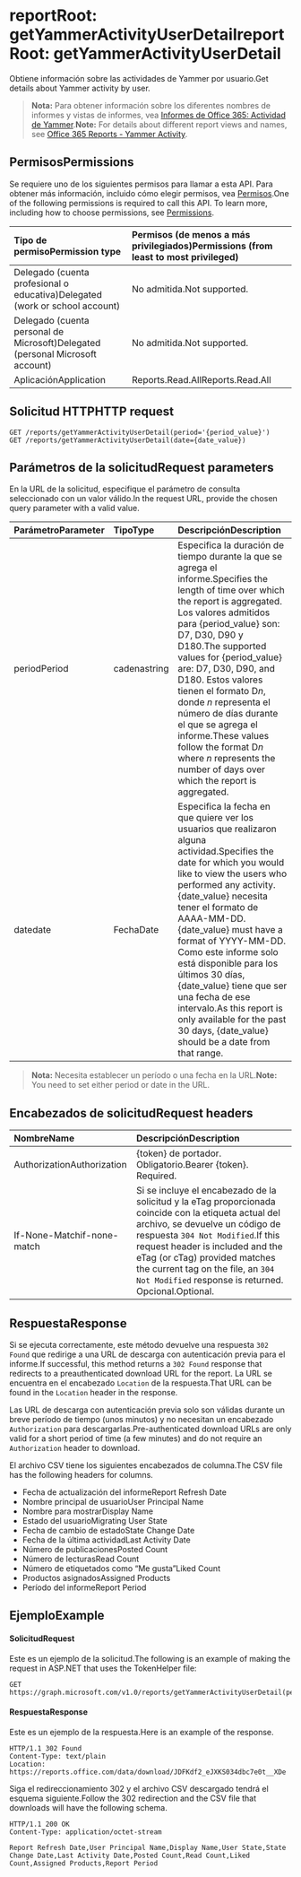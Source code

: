 # <a name="reportroot-getyammeractivityuserdetail"></a><span data-ttu-id="cf832-101">reportRoot: getYammerActivityUserDetail</span><span class="sxs-lookup"><span data-stu-id="cf832-101">reportRoot: getYammerActivityUserDetail</span></span>

<span data-ttu-id="cf832-102">Obtiene información sobre las actividades de Yammer por usuario.</span><span class="sxs-lookup"><span data-stu-id="cf832-102">Get details about Yammer activity by user.</span></span>

> <span data-ttu-id="cf832-103">**Nota:** Para obtener información sobre los diferentes nombres de informes y vistas de informes, vea [Informes de Office 365: Actividad de Yammer]((https://support.office.com/client/Yammer-activity-c7c9f938-5b8e-4d52-b1a2-c7c32cb2312a)).</span><span class="sxs-lookup"><span data-stu-id="cf832-103">**Note:** For details about different report views and names, see [Office 365 Reports - Yammer Activity]((https://support.office.com/client/Yammer-activity-c7c9f938-5b8e-4d52-b1a2-c7c32cb2312a)).</span></span>

## <a name="permissions"></a><span data-ttu-id="cf832-104">Permisos</span><span class="sxs-lookup"><span data-stu-id="cf832-104">Permissions</span></span>

<span data-ttu-id="cf832-p101">Se requiere uno de los siguientes permisos para llamar a esta API. Para obtener más información, incluido cómo elegir permisos, vea [Permisos](../../../concepts/permissions_reference.md).</span><span class="sxs-lookup"><span data-stu-id="cf832-p101">One of the following permissions is required to call this API. To learn more, including how to choose permissions, see [Permissions](../../../concepts/permissions_reference.md).</span></span>

| <span data-ttu-id="cf832-107">Tipo de permiso</span><span class="sxs-lookup"><span data-stu-id="cf832-107">Permission type</span></span>                        | <span data-ttu-id="cf832-108">Permisos (de menos a más privilegiados)</span><span class="sxs-lookup"><span data-stu-id="cf832-108">Permissions (from least to most privileged)</span></span> |
| :------------------------------------- | :--------------------------------------- |
| <span data-ttu-id="cf832-109">Delegado (cuenta profesional o educativa)</span><span class="sxs-lookup"><span data-stu-id="cf832-109">Delegated (work or school account)</span></span>     | <span data-ttu-id="cf832-110">No admitida.</span><span class="sxs-lookup"><span data-stu-id="cf832-110">Not supported.</span></span>                           |
| <span data-ttu-id="cf832-111">Delegado (cuenta personal de Microsoft)</span><span class="sxs-lookup"><span data-stu-id="cf832-111">Delegated (personal Microsoft account)</span></span> | <span data-ttu-id="cf832-112">No admitida.</span><span class="sxs-lookup"><span data-stu-id="cf832-112">Not supported.</span></span>                           |
| <span data-ttu-id="cf832-113">Aplicación</span><span class="sxs-lookup"><span data-stu-id="cf832-113">Application</span></span>                            | <span data-ttu-id="cf832-114">Reports.Read.All</span><span class="sxs-lookup"><span data-stu-id="cf832-114">Reports.Read.All</span></span>                         |

## <a name="http-request"></a><span data-ttu-id="cf832-115">Solicitud HTTP</span><span class="sxs-lookup"><span data-stu-id="cf832-115">HTTP request</span></span>

<!-- { "blockType": "ignored" } --> 

```http
GET /reports/getYammerActivityUserDetail(period='{period_value}')
GET /reports/getYammerActivityUserDetail(date={date_value})
```

## <a name="request-parameters"></a><span data-ttu-id="cf832-116">Parámetros de la solicitud</span><span class="sxs-lookup"><span data-stu-id="cf832-116">Request parameters</span></span>

<span data-ttu-id="cf832-117">En la URL de la solicitud, especifique el parámetro de consulta seleccionado con un valor válido.</span><span class="sxs-lookup"><span data-stu-id="cf832-117">In the request URL, provide the chosen query parameter with a valid value.</span></span>

| <span data-ttu-id="cf832-118">Parámetro</span><span class="sxs-lookup"><span data-stu-id="cf832-118">Parameter</span></span> | <span data-ttu-id="cf832-119">Tipo</span><span class="sxs-lookup"><span data-stu-id="cf832-119">Type</span></span>   | <span data-ttu-id="cf832-120">Descripción</span><span class="sxs-lookup"><span data-stu-id="cf832-120">Description</span></span>                              |
| :-------- | :----- | :--------------------------------------- |
| <span data-ttu-id="cf832-121">period</span><span class="sxs-lookup"><span data-stu-id="cf832-121">Period</span></span>    | <span data-ttu-id="cf832-122">cadena</span><span class="sxs-lookup"><span data-stu-id="cf832-122">string</span></span> | <span data-ttu-id="cf832-123">Especifica la duración de tiempo durante la que se agrega el informe.</span><span class="sxs-lookup"><span data-stu-id="cf832-123">Specifies the length of time over which the report is aggregated.</span></span> <span data-ttu-id="cf832-124">Los valores admitidos para {period_value} son: D7, D30, D90 y D180.</span><span class="sxs-lookup"><span data-stu-id="cf832-124">The supported values for {period_value} are: D7, D30, D90, and D180.</span></span> <span data-ttu-id="cf832-125">Estos valores tienen el formato D*n*, donde *n* representa el número de días durante el que se agrega el informe.</span><span class="sxs-lookup"><span data-stu-id="cf832-125">These values follow the format D*n* where *n* represents the number of days over which the report is aggregated.</span></span> |
| <span data-ttu-id="cf832-126">date</span><span class="sxs-lookup"><span data-stu-id="cf832-126">date</span></span>      | <span data-ttu-id="cf832-127">Fecha</span><span class="sxs-lookup"><span data-stu-id="cf832-127">Date</span></span>   | <span data-ttu-id="cf832-128">Especifica la fecha en que quiere ver los usuarios que realizaron alguna actividad.</span><span class="sxs-lookup"><span data-stu-id="cf832-128">Specifies the date for which you would like to view the users who performed any activity.</span></span> <span data-ttu-id="cf832-129">{date_value} necesita tener el formato de AAAA-MM-DD.</span><span class="sxs-lookup"><span data-stu-id="cf832-129">{date_value} must have a format of YYYY-MM-DD.</span></span> <span data-ttu-id="cf832-130">Como este informe solo está disponible para los últimos 30 días, {date_value} tiene que ser una fecha de ese intervalo.</span><span class="sxs-lookup"><span data-stu-id="cf832-130">As this report is only available for the past 30 days, {date_value} should be a date from that range.</span></span> |

> <span data-ttu-id="cf832-131">**Nota:** Necesita establecer un período o una fecha en la URL.</span><span class="sxs-lookup"><span data-stu-id="cf832-131">**Note:** You need to set either period or date in the URL.</span></span>

## <a name="request-headers"></a><span data-ttu-id="cf832-132">Encabezados de solicitud</span><span class="sxs-lookup"><span data-stu-id="cf832-132">Request headers</span></span>

| <span data-ttu-id="cf832-133">Nombre</span><span class="sxs-lookup"><span data-stu-id="cf832-133">Name</span></span>          | <span data-ttu-id="cf832-134">Descripción</span><span class="sxs-lookup"><span data-stu-id="cf832-134">Description</span></span>               |
| :------------ | :------------------------ |
| <span data-ttu-id="cf832-135">Authorization</span><span class="sxs-lookup"><span data-stu-id="cf832-135">Authorization</span></span> | <span data-ttu-id="cf832-p104">{token} de portador. Obligatorio.</span><span class="sxs-lookup"><span data-stu-id="cf832-p104">Bearer {token}. Required.</span></span> |
| <span data-ttu-id="cf832-138">If-None-Match</span><span class="sxs-lookup"><span data-stu-id="cf832-138">if-none-match</span></span> | <span data-ttu-id="cf832-139">Si se incluye el encabezado de la solicitud y la eTag proporcionada coincide con la etiqueta actual del archivo, se devuelve un código de respuesta `304 Not Modified`.</span><span class="sxs-lookup"><span data-stu-id="cf832-139">If this request header is included and the eTag (or cTag) provided matches the current tag on the file, an `304 Not Modified` response is returned.</span></span> <span data-ttu-id="cf832-140">Opcional.</span><span class="sxs-lookup"><span data-stu-id="cf832-140">Optional.</span></span> |

## <a name="response"></a><span data-ttu-id="cf832-141">Respuesta</span><span class="sxs-lookup"><span data-stu-id="cf832-141">Response</span></span>

<span data-ttu-id="cf832-142">Si se ejecuta correctamente, este método devuelve una respuesta `302 Found` que redirige a una URL de descarga con autenticación previa para el informe.</span><span class="sxs-lookup"><span data-stu-id="cf832-142">If successful, this method returns a `302 Found` response that redirects to a preauthenticated download URL for the report.</span></span> <span data-ttu-id="cf832-143">La URL se encuentra en el encabezado `Location` de la respuesta.</span><span class="sxs-lookup"><span data-stu-id="cf832-143">That URL can be found in the `Location` header in the response.</span></span>

<span data-ttu-id="cf832-144">Las URL de descarga con autenticación previa solo son válidas durante un breve período de tiempo (unos minutos) y no necesitan un encabezado `Authorization` para descargarlas.</span><span class="sxs-lookup"><span data-stu-id="cf832-144">Pre-authenticated download URLs are only valid for a short period of time (a few minutes) and do not require an `Authorization` header to download.</span></span>

<span data-ttu-id="cf832-145">El archivo CSV tiene los siguientes encabezados de columna.</span><span class="sxs-lookup"><span data-stu-id="cf832-145">The CSV file has the following headers for columns.</span></span>

- <span data-ttu-id="cf832-146">Fecha de actualización del informe</span><span class="sxs-lookup"><span data-stu-id="cf832-146">Report Refresh Date</span></span>
- <span data-ttu-id="cf832-147">Nombre principal de usuario</span><span class="sxs-lookup"><span data-stu-id="cf832-147">User Principal Name</span></span>
- <span data-ttu-id="cf832-148">Nombre para mostrar</span><span class="sxs-lookup"><span data-stu-id="cf832-148">Display Name</span></span>
- <span data-ttu-id="cf832-149">Estado del usuario</span><span class="sxs-lookup"><span data-stu-id="cf832-149">Migrating User State</span></span>
- <span data-ttu-id="cf832-150">Fecha de cambio de estado</span><span class="sxs-lookup"><span data-stu-id="cf832-150">State Change Date</span></span>
- <span data-ttu-id="cf832-151">Fecha de la última actividad</span><span class="sxs-lookup"><span data-stu-id="cf832-151">Last Activity Date</span></span>
- <span data-ttu-id="cf832-152">Número de publicaciones</span><span class="sxs-lookup"><span data-stu-id="cf832-152">Posted Count</span></span>
- <span data-ttu-id="cf832-153">Número de lecturas</span><span class="sxs-lookup"><span data-stu-id="cf832-153">Read Count</span></span>
- <span data-ttu-id="cf832-154">Número de etiquetados como “Me gusta”</span><span class="sxs-lookup"><span data-stu-id="cf832-154">Liked Count</span></span>
- <span data-ttu-id="cf832-155">Productos asignados</span><span class="sxs-lookup"><span data-stu-id="cf832-155">Assigned Products</span></span>
- <span data-ttu-id="cf832-156">Período del informe</span><span class="sxs-lookup"><span data-stu-id="cf832-156">Report Period</span></span>

## <a name="example"></a><span data-ttu-id="cf832-157">Ejemplo</span><span class="sxs-lookup"><span data-stu-id="cf832-157">Example</span></span>

#### <a name="request"></a><span data-ttu-id="cf832-158">Solicitud</span><span class="sxs-lookup"><span data-stu-id="cf832-158">Request</span></span>

<span data-ttu-id="cf832-159">Este es un ejemplo de la solicitud.</span><span class="sxs-lookup"><span data-stu-id="cf832-159">The following is an example of making the request in ASP.NET that uses the TokenHelper file:</span></span>

<!-- {
  "blockType": "request",
  "name": "reportroot_getyammeractivityuserdetail"
}-->

```http
GET https://graph.microsoft.com/v1.0/reports/getYammerActivityUserDetail(period='D7')
```

#### <a name="response"></a><span data-ttu-id="cf832-160">Respuesta</span><span class="sxs-lookup"><span data-stu-id="cf832-160">Response</span></span>

<span data-ttu-id="cf832-161">Este es un ejemplo de la respuesta.</span><span class="sxs-lookup"><span data-stu-id="cf832-161">Here is an example of the response.</span></span>

<!-- { "blockType": "ignored" } --> 

```http
HTTP/1.1 302 Found
Content-Type: text/plain
Location: https://reports.office.com/data/download/JDFKdf2_eJXKS034dbc7e0t__XDe
```

<span data-ttu-id="cf832-162">Siga el redireccionamiento 302 y el archivo CSV descargado tendrá el esquema siguiente.</span><span class="sxs-lookup"><span data-stu-id="cf832-162">Follow the 302 redirection and the CSV file that downloads will have the following schema.</span></span>

<!-- {
  "blockType": "response",
  "truncated": true,
  "@odata.type": "stream"
} -->

```http
HTTP/1.1 200 OK
Content-Type: application/octet-stream

Report Refresh Date,User Principal Name,Display Name,User State,State Change Date,Last Activity Date,Posted Count,Read Count,Liked Count,Assigned Products,Report Period
```
